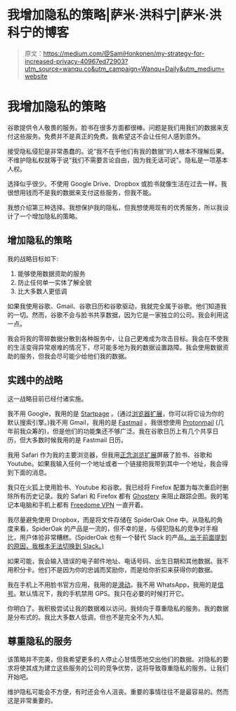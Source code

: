 # 我增加隐私的策略|萨米·洪科宁|萨米·洪科宁的博客

> 原文：<https://medium.com/@SamiHonkonen/my-strategy-for-increased-privacy-40967ed72903?utm_source=wanqu.co&utm_campaign=Wanqu+Daily&utm_medium=website>



# 我增加隐私的策略

谷歌提供令人敬畏的服务。脸书在很多方面都很棒。问题是我们用我们的数据来支付这些服务。免费并不是真正的免费。我希望这不会让任何人感到意外。

接受隐私侵犯是非常愚蠢的。说“我不在乎他们有我的数据”的人根本不理解后果。不维护隐私权就等于说“我们不需要言论自由，因为我无话可说”。隐私是一项基本人权。

选择似乎很少。不使用 Google Drive、Dropbox 或脸书就像生活在过去一样。我很想用钱而不是我的数据来支付这些服务，但我不能。

我想介绍第三种选择。我想保护我的隐私，但我想使用现有的优秀服务，所以我设计了一个增加隐私的策略。

## 增加隐私的策略

我的战略目标如下:

1.  能够使用数据资助的服务
2.  防止任何单一实体了解全貌
3.  比大多数人更低调

如果我使用谷歌、Gmail、谷歌日历和谷歌驱动，我就完全属于谷歌。他们知道我的一切。然而，谷歌不会与脸书共享数据，因为它是一家独立的公司。我会利用这一点。

我会将我的零碎数据分散到各种服务中，让自己更难成为攻击目标。我会在不使我的生活变得异常艰难的情况下，尽可能多地为我的数据设置路障。我会使用数据资助的服务，但我会尽可能少给他们我的数据。

## 实践中的战略

这一战略目前已经付诸实施。

我不用 Google，我用的是 [Startpage](http://www.startpage.com) 。(通过[浏览器扩展](https://www.startpage.com/eng/download-startpage-plugin.html)，你可以将它设为你的默认搜索引擎。)我不用 Gmail，我用的是 [Fastmail](http://www.fastmail.com) 。我很想使用 [Protonmail](http://www.protonmail.com) (几年前我众筹的)，但是他们的功能集还不够广泛。我在谷歌日历上有几个共享日历，但大多数时候我用的是 Fastmail 日历。

我用 Safari 作为我的主要浏览器，但我用[正念浏览扩展](http://www.mindfulbrowsing.com)屏蔽了脸书、谷歌和 Youtube。如果我输入任何一个地址或者一个链接把我带到其中一个地址，我会得到下面的消息。



我只在火狐上使用脸书、Youtube 和谷歌。我已经将 Firefox 配置为每次重启时删除所有历史记录。我的 Safari 和 Firefox 都有 [Ghostery](https://www.ghostery.com) 来阻止跟踪企图。我的笔记本电脑和手机上都有 [Freedome VPN](https://www.f-secure.com/en/web/home_global/freedome) 一直开着。

我尽量避免使用 Dropbox，而是将文件存储在 SpiderOak One 中。从隐私的角度来看，SpiderOak 的产品是一流的，但不幸的是，与侵犯隐私的竞争对手相比，用户体验非常糟糕。(SpiderOak 也有一个替代 Slack 的产品[，出于前面提到的原因，我根本无法切换到 Slack。)](https://spideroak.com/solutions/semaphor)

如果可能，我会输入错误的电子邮件地址、电话号码、出生日期和其他数据。我不用积分卡。他们不是因为你的忠诚而奖励你，而是给你折扣来获得你的数据。

我在手机上不用脸书官方应用，我用的是[滑动](https://play.google.com/store/apps/details?id=com.happening.studios.swipeforfacebookfree)。我不用 WhatsApp，我用的是[信号](https://whispersystems.org)。默认情况下，我的手机禁用 GPS。我只在必要的时候打开它。

你明白了。我积极尝试让我的数据难以访问。我倾向于尊重隐私的服务。我的数据是分布式的。我比大多数人低调，但也不是完全不为人知。

## 尊重隐私的服务

该策略并不完美，但我希望更多的人停止心甘情愿地交出他们的数据。对隐私的要求将使其成为建立这些服务的公司的竞争优势，这将导致尊重隐私的服务。让我们开始吧。

维护隐私可能会不方便，有时还会令人沮丧。重要的事情往往不是最容易的。然而这是非常重要的。



